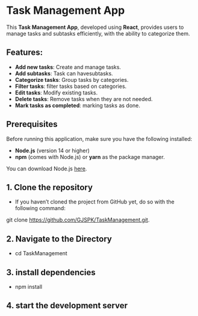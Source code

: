 # Task Management App

This **Task Management App**, developed using **React**, provides users to manage tasks and subtasks efficiently, with the  ability to categorize them.

## Features:
- **Add new tasks**: Create and manage tasks.
- **Add subtasks**:  Task can havesubtasks.
- **Categorize tasks**: Group tasks by categories.
- **Filter tasks**:  filter tasks based on categories.
- **Edit tasks**: Modify existing tasks.
- **Delete tasks**: Remove tasks when they are not needed.
- **Mark tasks as completed**: marking tasks as done.

## Prerequisites
Before running this application, make sure you have the following installed:

- **Node.js** (version 14 or higher)
- **npm** (comes with Node.js) or **yarn** as the package manager.

You can download Node.js [here](https://nodejs.org/).

## 1. Clone the repository
- If you haven’t cloned the project from GitHub yet, do so with the following command:

git clone https://github.com/GJSPK/TaskManagement.git.


## 2. Navigate to the Directory
- cd TaskManagement

## 3. install dependencies
- npm install

## 4. start the development server